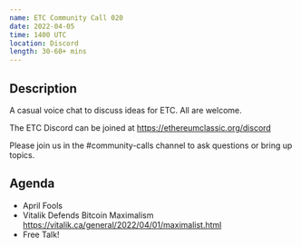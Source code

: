 ```yaml
---
name: ETC Community Call 020
date: 2022-04-05
time: 1400 UTC
location: Discord
length: 30-60+ mins
---
```


## Description

A casual voice chat to discuss ideas for ETC. All are welcome.

The ETC Discord can be joined at https://ethereumclassic.org/discord

Please join us in the #community-calls channel to ask questions or bring up topics.

## Agenda

- April Fools
- Vitalik Defends Bitcoin Maximalism https://vitalik.ca/general/2022/04/01/maximalist.html
- Free Talk!
